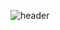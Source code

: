 
![header](https://capsule-render.vercel.app/api?type=waving&color=0:00BFFF,100:81DAF5&height=200&section=header&text=Welcome%20&fontColor=F2F2F2&fontSize=60&animation=fadeIn)


<!--
**ghdtkq/ghdtkq** is a ✨ _special_ ✨ repository because its `README.md` (this file) appears on your GitHub profile.

Here are some ideas to get you started:

- 🔭 I’m currently working on ...
- 🌱 I’m currently learning ...
- 👯 I’m looking to collaborate on ...
- 🤔 I’m looking for help with ...
- 💬 Ask me about ...
- 📫 How to reach me: ...
- 😄 Pronouns: ...
- ⚡ Fun fact: ...
-->

